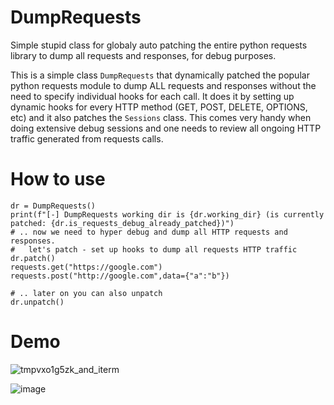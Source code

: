 # DumpRequests
Simple stupid class for globaly auto patching the entire python requests library to dump all requests and responses, for debug purposes.

This is a simple class `DumpRequests` that dynamically patched the popular python requests module to dump ALL requests and responses without the need to specify individual hooks for each call. It does it by setting up dynamic hooks for every HTTP method (GET, POST, DELETE, OPTIONS, etc) and it also patches the `Sessions` class. This comes very handy when doing extensive debug sessions and one needs to review all ongoing HTTP traffic generated from requests calls.


# How to use
```
dr = DumpRequests()
print(f"[-] DumpRequests working dir is {dr.working_dir} (is currently patched: {dr.is_requests_debug_already_patched})")
# .. now we need to hyper debug and dump all HTTP requests and responses.
#   let's patch - set up hooks to dump all requests HTTP traffic
dr.patch()
requests.get("https://google.com")
requests.post("http://google.com",data={"a":"b"})

# .. later on you can also unpatch
dr.unpatch()
```

# Demo

![tmpvxo1g5zk_and_iterm](https://user-images.githubusercontent.com/519424/194776786-def6f532-97f6-4702-b257-aaa815f3bd57.png)

![image](https://user-images.githubusercontent.com/519424/194776908-1ff90a8d-0942-490f-8a56-93a1f5209dd5.png)

